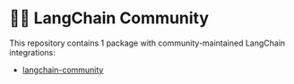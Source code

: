 # 🦜️🔗 LangChain Community

This repository contains 1 package with community-maintained LangChain integrations:

- [langchain-community](https://pypi.org/project/langchain-community/)
